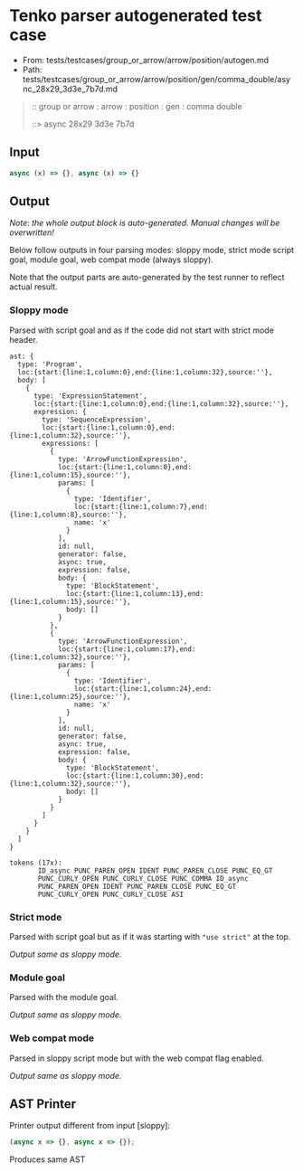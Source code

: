 # Tenko parser autogenerated test case

- From: tests/testcases/group_or_arrow/arrow/position/autogen.md
- Path: tests/testcases/group_or_arrow/arrow/position/gen/comma_double/async_28x29_3d3e_7b7d.md

> :: group or arrow : arrow : position : gen : comma double
>
> ::> async 28x29 3d3e 7b7d

## Input


`````js
async (x) => {}, async (x) => {}
`````

## Output

_Note: the whole output block is auto-generated. Manual changes will be overwritten!_

Below follow outputs in four parsing modes: sloppy mode, strict mode script goal, module goal, web compat mode (always sloppy).

Note that the output parts are auto-generated by the test runner to reflect actual result.

### Sloppy mode

Parsed with script goal and as if the code did not start with strict mode header.

`````
ast: {
  type: 'Program',
  loc:{start:{line:1,column:0},end:{line:1,column:32},source:''},
  body: [
    {
      type: 'ExpressionStatement',
      loc:{start:{line:1,column:0},end:{line:1,column:32},source:''},
      expression: {
        type: 'SequenceExpression',
        loc:{start:{line:1,column:0},end:{line:1,column:32},source:''},
        expressions: [
          {
            type: 'ArrowFunctionExpression',
            loc:{start:{line:1,column:0},end:{line:1,column:15},source:''},
            params: [
              {
                type: 'Identifier',
                loc:{start:{line:1,column:7},end:{line:1,column:8},source:''},
                name: 'x'
              }
            ],
            id: null,
            generator: false,
            async: true,
            expression: false,
            body: {
              type: 'BlockStatement',
              loc:{start:{line:1,column:13},end:{line:1,column:15},source:''},
              body: []
            }
          },
          {
            type: 'ArrowFunctionExpression',
            loc:{start:{line:1,column:17},end:{line:1,column:32},source:''},
            params: [
              {
                type: 'Identifier',
                loc:{start:{line:1,column:24},end:{line:1,column:25},source:''},
                name: 'x'
              }
            ],
            id: null,
            generator: false,
            async: true,
            expression: false,
            body: {
              type: 'BlockStatement',
              loc:{start:{line:1,column:30},end:{line:1,column:32},source:''},
              body: []
            }
          }
        ]
      }
    }
  ]
}

tokens (17x):
       ID_async PUNC_PAREN_OPEN IDENT PUNC_PAREN_CLOSE PUNC_EQ_GT
       PUNC_CURLY_OPEN PUNC_CURLY_CLOSE PUNC_COMMA ID_async
       PUNC_PAREN_OPEN IDENT PUNC_PAREN_CLOSE PUNC_EQ_GT
       PUNC_CURLY_OPEN PUNC_CURLY_CLOSE ASI
`````

### Strict mode

Parsed with script goal but as if it was starting with `"use strict"` at the top.

_Output same as sloppy mode._

### Module goal

Parsed with the module goal.

_Output same as sloppy mode._

### Web compat mode

Parsed in sloppy script mode but with the web compat flag enabled.

_Output same as sloppy mode._

## AST Printer

Printer output different from input [sloppy]:

````js
(async x => {}, async x => {});
````

Produces same AST
